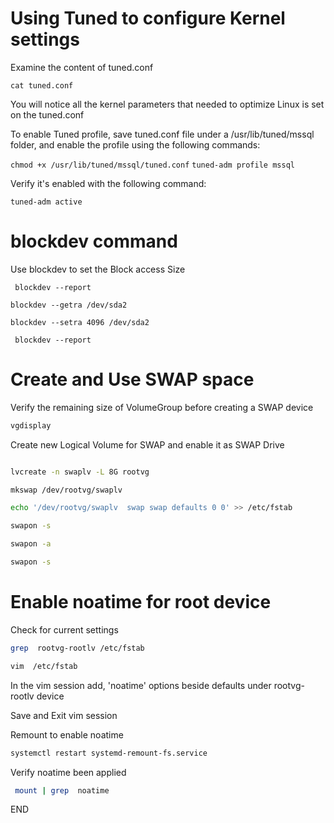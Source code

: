 # Using Tuned to configure Kernel settings
Examine the content of tuned.conf 

` cat tuned.conf ` 

You will notice all the kernel parameters that needed to optimize Linux is set on the tuned.conf 

To enable  Tuned profile, save tuned.conf file under a /usr/lib/tuned/mssql folder, and enable the profile using the following commands:

`chmod +x /usr/lib/tuned/mssql/tuned.conf`
`tuned-adm profile mssql`

Verify it's enabled with the following command:

`tuned-adm active`

# blockdev command
Use blockdev to set the Block access Size

` blockdev --report`

` blockdev --getra /dev/sda2 ` 

` blockdev --setra 4096 /dev/sda2 `

` blockdev --report`

# Create and Use SWAP space
Verify the remaining size of VolumeGroup before creating a SWAP device

```sh 
vgdisplay 
```

Create new Logical Volume for SWAP and enable it as SWAP Drive

```sh 

lvcreate -n swaplv -L 8G rootvg

mkswap /dev/rootvg/swaplv

echo '/dev/rootvg/swaplv  swap swap defaults 0 0' >> /etc/fstab

swapon -s

swapon -a

swapon -s

```

# Enable noatime for root device 
Check for current settings

```sh 
grep  rootvg-rootlv /etc/fstab 

vim  /etc/fstab 

```

In the vim session add, 'noatime' options beside defaults under  rootvg-rootlv device 

Save and Exit vim session 

Remount to enable noatime 

```sh 
systemctl restart systemd-remount-fs.service 
```

Verify noatime been applied

```sh 
 mount | grep  noatime
 ```
 
 END